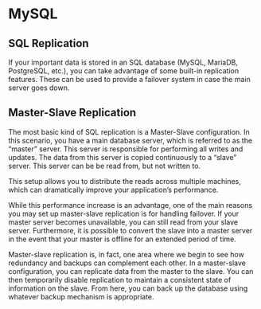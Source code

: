 # MySQL
## SQL Replication
If your important data is stored in an SQL database (MySQL, MariaDB, PostgreSQL, etc.), you can take advantage of some built-in replication features. These can be used to provide a failover system in case the main server goes down.

## Master-Slave Replication
The most basic kind of SQL replication is a Master-Slave configuration. In this scenario, you have a main database server, which is referred to as the “master” server. This server is responsible for performing all writes and updates. The data from this server is copied continuously to a “slave” server. This server can be be read from, but not written to.

This setup allows you to distribute the reads across multiple machines, which can dramatically improve your application’s performance.

While this performance increase is an advantage, one of the main reasons you may set up master-slave replication is for handling failover. If your master server becomes unavailable, you can still read from your slave server. Furthermore, it is possible to convert the slave into a master server in the event that your master is offline for an extended period of time.

Master-slave replication is, in fact, one area where we begin to see how redundancy and backups can complement each other. In a master-slave configuration, you can replicate data from the master to the slave. You can then temporarily disable replication to maintain a consistent state of information on the slave. From here, you can back up the database using whatever backup mechanism is appropriate.
